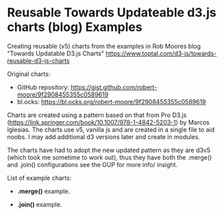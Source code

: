 # Reusable Towards Updateable d3.js charts (blog) Examples

Creating reusable (v5) charts from the examples in Rob Moores blog "Towards Updatable D3.js Charts" https://www.toptal.com/d3-js/towards-reusable-d3-js-charts

Original charts: 
- GitHub repository: https://gist.github.com/robert-moore/9f2908455355c0589619
- bl.ocks: https://bl.ocks.org/robert-moore/9f2908455355c0589619

Charts are created using a pattern based on that from Pro D3.js (https://link.springer.com/book/10.1007/978-1-4842-5203-1) by Marcos Iglesias. The charts use v5, vanilla js and are created in a single file to aid noobs. I may add additional d3 versions later and create in modules.

The charts have had to adopt the new updated pattern as they are d3v5 (which took me sometime to work out), thus they have both the .merge() and .join() configurations see the GUP for more info/ insight.

List of example charts:

- **.merge()** example.

- **.join()** example.
